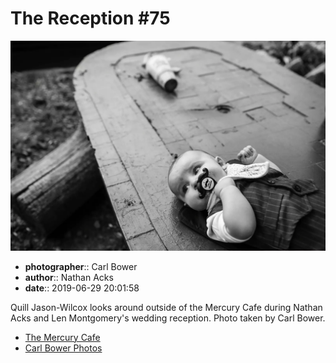 # The Reception #75

![Quill Jason-Wilcox looks around outside of the Mercury Cafe](assets/2019-06-29-set-3-the-reception-75.webp)

* **photographer**:: Carl Bower  
* **author**:: Nathan Acks  
* **date**:: 2019-06-29 20:01:58

Quill Jason-Wilcox looks around outside of the Mercury Cafe during Nathan Acks and Len Montgomery's wedding reception. Photo taken by Carl Bower.

* [The Mercury Cafe](http://mercurycafe.com)
* [Carl Bower Photos](https://carlbowerphotos.com)
